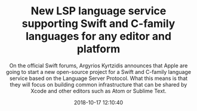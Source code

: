 ---
title: "New LSP language service supporting Swift and C-family languages for any editor and platform"
subtitle: "On the official Swift forums, Argyrios Kyrtzidis announces that Apple are going to start a new open-source project for a Swift and C-family language service based on the Language Server Protocol. What this means is that they will focus on building common infrastructure that can be shared by Xcode and other editors such as Atom or Sublime Text."
tags: ["evolution","apple"]
link: "https://forums.swift.org/t/new-lsp-language-service-supporting-swift-and-c-family-languages-for-any-editor-and-platform/17024"
date: "2018-10-17 12:10:40"
---
